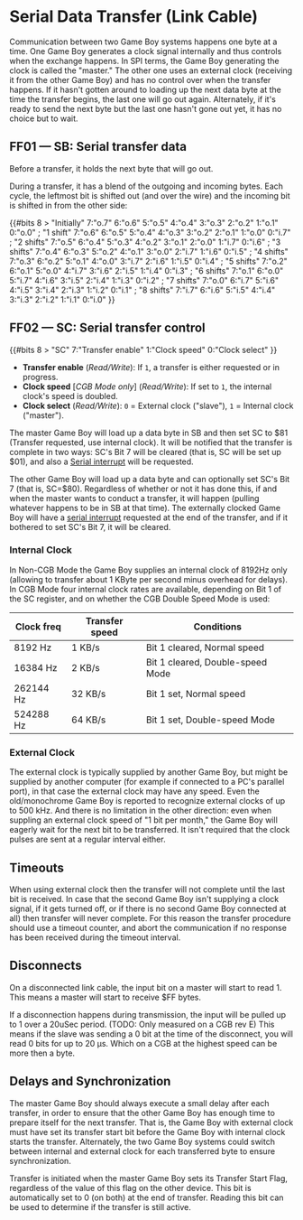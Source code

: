 # Serial Data Transfer (Link Cable)

Communication between two Game Boy systems happens one byte at a time. One
Game Boy generates a clock signal internally and thus controls when the
exchange happens. In SPI terms, the Game Boy generating the clock is
called the "master."  The other one uses an external clock (receiving
it from the other Game Boy) and has no control over when the
transfer happens. If it hasn't gotten around to loading up the next
data byte at the time the transfer begins, the last one will go out
again. Alternately, if it's ready to send the next byte but the last
one hasn't gone out yet, it has no choice but to wait.

## FF01 — SB: Serial transfer data

Before a transfer, it holds the next byte that will go out.

During a transfer, it has a blend of the outgoing and incoming bytes.
Each cycle, the leftmost bit is shifted out (and over the wire) and the
incoming bit is shifted in from the other side:

{{#bits 8 >
   "Initially" 7:"o.7" 6:"o.6" 5:"o.5" 4:"o.4" 3:"o.3" 2:"o.2" 1:"o.1" 0:"o.0" ;
   "1 shift"  7:"o.6" 6:"o.5" 5:"o.4" 4:"o.3" 3:"o.2" 2:"o.1" 1:"o.0" 0:"i.7" ;
   "2 shifts" 7:"o.5" 6:"o.4" 5:"o.3" 4:"o.2" 3:"o.1" 2:"o.0" 1:"i.7" 0:"i.6" ;
   "3 shifts" 7:"o.4" 6:"o.3" 5:"o.2" 4:"o.1" 3:"o.0" 2:"i.7" 1:"i.6" 0:"i.5" ;
   "4 shifts" 7:"o.3" 6:"o.2" 5:"o.1" 4:"o.0" 3:"i.7" 2:"i.6" 1:"i.5" 0:"i.4" ;
   "5 shifts" 7:"o.2" 6:"o.1" 5:"o.0" 4:"i.7" 3:"i.6" 2:"i.5" 1:"i.4" 0:"i.3" ;
   "6 shifts" 7:"o.1" 6:"o.0" 5:"i.7" 4:"i.6" 3:"i.5" 2:"i.4" 1:"i.3" 0:"i.2" ;
   "7 shifts" 7:"o.0" 6:"i.7" 5:"i.6" 4:"i.5" 3:"i.4" 2:"i.3" 1:"i.2" 0:"i.1" ;
   "8 shifts" 7:"i.7" 6:"i.6" 5:"i.5" 4:"i.4" 3:"i.3" 2:"i.2" 1:"i.1" 0:"i.0"
}}

## FF02 — SC: Serial transfer control

{{#bits 8 >
   "SC" 7:"Transfer enable" 1:"Clock speed" 0:"Clock select"
}}

- **Transfer enable** (*Read/Write*): If `1`, a transfer is either requested or in progress.
- **Clock speed** \[*CGB Mode only*\] (*Read/Write*): If set to `1`, the internal clock's speed is doubled.
- **Clock select** (*Read/Write*): `0` = External clock ("slave"), `1` = Internal clock ("master").

The master Game Boy will load up a data byte in SB and then set
SC to \$81 (Transfer requested, use internal clock). It will be notified
that the transfer is complete in two ways: SC's Bit 7 will be cleared
(that is, SC will be set up \$01), and also a [Serial interrupt](<#INT $58 — Serial interrupt>)
will be requested.

The other Game Boy will load up a data byte and can optionally set SC's
Bit 7 (that is, SC=\$80). Regardless of whether or not it has done this, if
and when the master wants to conduct a transfer, it will happen
(pulling whatever happens to be in SB at that time). The externally clocked
Game Boy will have a [serial interrupt](<#INT $58 — Serial interrupt>) requested at the end of the
transfer, and if it bothered to set SC's Bit 7, it will be cleared.

### Internal Clock

In Non-CGB Mode the Game Boy supplies an internal clock of 8192Hz only
(allowing to transfer about 1 KByte per second minus overhead for delays).
In CGB Mode four internal clock rates are available, depending on Bit 1
of the SC register, and on whether the CGB Double Speed Mode is used:

Clock freq | Transfer speed | Conditions
-----------|----------------|------------
   8192 Hz |     1 KB/s     | Bit 1 cleared, Normal speed
  16384 Hz |     2 KB/s     | Bit 1 cleared, Double-speed Mode
 262144 Hz |    32 KB/s     | Bit 1 set,     Normal speed
 524288 Hz |    64 KB/s     | Bit 1 set,     Double-speed Mode

### External Clock

The external clock is typically supplied by another Game Boy, but might
be supplied by another computer (for example if connected to a PC's
parallel port), in that case the external clock may have any speed. Even
the old/monochrome Game Boy is reported to recognize external clocks of
up to 500 kHz. And there is no limitation in the other direction: even
when suppling an external clock speed of "1 bit per month," the Game Boy
will eagerly wait for the next bit to be transferred. It isn't required
that the clock pulses are sent at a regular interval either.

## Timeouts

When using external clock then the transfer will not complete until the
last bit is received. In case that the second Game Boy isn't supplying a
clock signal, if it gets turned off, or if there is no second Game Boy
connected at all) then transfer will never complete. For this reason the
transfer procedure should use a timeout counter, and abort the
communication if no response has been received during the timeout
interval.

## Disconnects

On a disconnected link cable, the input bit on a master will start to read 1.
This means a master will start to receive $FF bytes.

If a disconnection happens during transmission, the input will be pulled up to 1 over a 20uSec period. (TODO: Only measured on a CGB rev E)
This means if the slave was sending a 0 bit at the time of the disconnect, you will read 0 bits for up to 20 μs.
Which on a CGB at the highest speed can be more then a byte.

## Delays and Synchronization

The master Game Boy should always execute a small
delay after each transfer, in order to ensure that the other
Game Boy has enough time to prepare itself for the next transfer. That is, the
Game Boy with external clock must have set its transfer start bit before
the Game Boy with internal clock starts the transfer. Alternately, the
two Game Boy systems could switch between internal and external clock for each
transferred byte to ensure synchronization.

Transfer is initiated when the master Game Boy sets its Transfer
Start Flag, regardless of the value of this flag on the other device.
This bit is automatically set to 0 (on both) at the end of transfer.
Reading this bit can be used to determine if the transfer is still
active.
